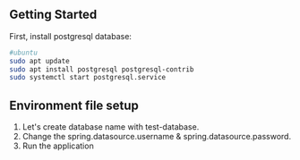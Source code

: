 ## Getting Started

First, install postgresql database:

```bash
#ubuntu
sudo apt update
sudo apt install postgresql postgresql-contrib
sudo systemctl start postgresql.service
```

## Environment file setup
1. Let's create database name with test-database.
2. Change the spring.datasource.username & spring.datasource.password.
3. Run the application